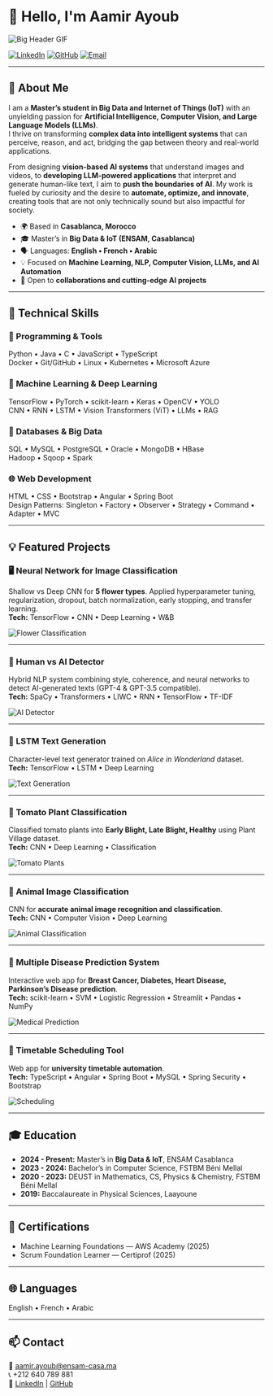 # 👋 Hello, I'm Aamir Ayoub

![Big Header GIF](https://media.giphy.com/media/26BRrSvJUa0crqw4E/giphy.gif)

[![LinkedIn](https://img.shields.io/badge/LinkedIn-0077B5?style=for-the-badge&logo=linkedin&logoColor=white)](https://linkedin.com/in/ayoub-aamir-5971a82b5)
[![GitHub](https://img.shields.io/badge/GitHub-100000?style=for-the-badge&logo=github&logoColor=white)](https://github.com/AamirAyoub123)
[![Email](https://img.shields.io/badge/Email-D14836?style=for-the-badge&logo=gmail&logoColor=white)](mailto:aamir.ayoub@ensam-casa.ma)


---

## 🧠 About Me
I am a **Master’s student in Big Data and Internet of Things (IoT)** with an unyielding passion for **Artificial Intelligence, Computer Vision, and Large Language Models (LLMs)**.  
I thrive on transforming **complex data into intelligent systems** that can perceive, reason, and act, bridging the gap between theory and real-world applications.  

From designing **vision-based AI systems** that understand images and videos, to **developing LLM-powered applications** that interpret and generate human-like text, I aim to **push the boundaries of AI**. My work is fueled by curiosity and the desire to **automate, optimize, and innovate**, creating tools that are not only technically sound but also impactful for society.  

- 🌍 Based in **Casablanca, Morocco**  
- 🎓 Master’s in **Big Data & IoT (ENSAM, Casablanca)**  
- 🗣 Languages: **English • French • Arabic**  
- 💡 Focused on **Machine Learning, NLP, Computer Vision, LLMs, and AI Automation**  
- 🤝 Open to **collaborations and cutting-edge AI projects**

---

## 🚀 Technical Skills

### 🧩 Programming & Tools
Python • Java • C • JavaScript • TypeScript  
Docker • Git/GitHub • Linux • Kubernetes • Microsoft Azure  

### 🤖 Machine Learning & Deep Learning
TensorFlow • PyTorch • scikit-learn • Keras • OpenCV • YOLO  
CNN • RNN • LSTM • Vision Transformers (ViT) • LLMs • RAG  

### 💾 Databases & Big Data
SQL • MySQL • PostgreSQL • Oracle • MongoDB • HBase  
Hadoop • Sqoop • Spark  

### 🌐 Web Development
HTML • CSS • Bootstrap • Angular • Spring Boot  
Design Patterns: Singleton • Factory • Observer • Strategy • Command • Adapter • MVC  

---

## 💡 Featured Projects

### 🖥️ Neural Network for Image Classification
Shallow vs Deep CNN for **5 flower types**. Applied hyperparameter tuning, regularization, dropout, batch normalization, early stopping, and transfer learning.  
**Tech:** TensorFlow • CNN • Deep Learning • W&B

![Flower Classification](https://media.giphy.com/media/l0MYt5jPR6QX5pnqM/giphy.gif)

---

### 🤖 Human vs AI Detector
Hybrid NLP system combining style, coherence, and neural networks to detect AI-generated texts (GPT-4 & GPT-3.5 compatible).  
**Tech:** SpaCy • Transformers • LIWC • RNN • TensorFlow • TF-IDF

![AI Detector](https://media.giphy.com/media/26AHONQ79FdWZhAI0/giphy.gif)

---

### 🧬 LSTM Text Generation
Character-level text generator trained on *Alice in Wonderland* dataset.  
**Tech:** TensorFlow • LSTM • Deep Learning

![Text Generation](https://media.giphy.com/media/xT0xezQGU5xCDJuCPe/giphy.gif)

---

### 🍅 Tomato Plant Classification
Classified tomato plants into **Early Blight, Late Blight, Healthy** using Plant Village dataset.  
**Tech:** CNN • Deep Learning • Classification

![Tomato Plants](https://media.giphy.com/media/l0MYt5jPR6QX5pnqM/giphy.gif)

---

### 🐾 Animal Image Classification
CNN for **accurate animal image recognition and classification**.  
**Tech:** CNN • Computer Vision • Deep Learning

![Animal Classification](https://media.giphy.com/media/3o7TKsQJ5HqWk2nZRe/giphy.gif)

---

### 🏥 Multiple Disease Prediction System
Interactive web app for **Breast Cancer, Diabetes, Heart Disease, Parkinson’s Disease prediction**.  
**Tech:** scikit-learn • SVM • Logistic Regression • Streamlit • Pandas • NumPy

![Medical Prediction](https://media.giphy.com/media/xT9IgIc0lryrxvqVGM/giphy.gif)

---

### 🏫 Timetable Scheduling Tool
Web app for **university timetable automation**.  
**Tech:** TypeScript • Angular • Spring Boot • MySQL • Spring Security • Bootstrap

![Scheduling](https://media.giphy.com/media/26tPplGWjN0xLybiU/giphy.gif)

---

## 🎓 Education
- **2024 - Present:** Master’s in **Big Data & IoT**, ENSAM Casablanca  
- **2023 - 2024:** Bachelor’s in Computer Science, FSTBM Béni Mellal  
- **2020 - 2023:** DEUST in Mathematics, CS, Physics & Chemistry, FSTBM Béni Mellal  
- **2019:** Baccalaureate in Physical Sciences, Laayoune  

---

## 🧾 Certifications
- Machine Learning Foundations — AWS Academy (2025)  
- Scrum Foundation Learner — Certiprof (2025)

---

## 🌐 Languages
English • French • Arabic

---


## 📫 Contact
📧 [aamir.ayoub@ensam-casa.ma](mailto:aamir.ayoub@ensam-casa.ma)  
📞 +212 640 789 881  
🔗 [LinkedIn](https://linkedin.com/in/ayoub-aamir-5971a82b5) | [GitHub](https://github.com/AamirAyoub123)
